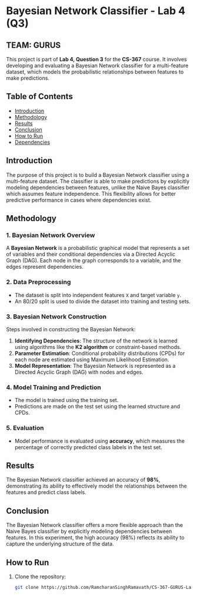 # Bayesian Network Classifier - Lab 4 (Q3)

## TEAM: GURUS
This project is part of **Lab 4, Question 3** for the **CS-367** course. It involves developing and evaluating a Bayesian Network classifier for a multi-feature dataset, which models the probabilistic relationships between features to make predictions.

## Table of Contents
- [Introduction](#introduction)
- [Methodology](#methodology)
- [Results](#results)
- [Conclusion](#conclusion)
- [How to Run](#how-to-run)
- [Dependencies](#dependencies)

## Introduction
The purpose of this project is to build a Bayesian Network classifier using a multi-feature dataset. The classifier is able to make predictions by explicitly modeling dependencies between features, unlike the Naive Bayes classifier which assumes feature independence. This flexibility allows for better predictive performance in cases where dependencies exist.

## Methodology

### 1. Bayesian Network Overview
A **Bayesian Network** is a probabilistic graphical model that represents a set of variables and their conditional dependencies via a Directed Acyclic Graph (DAG). Each node in the graph corresponds to a variable, and the edges represent dependencies.

### 2. Data Preprocessing
- The dataset is split into independent features `X` and target variable `y`.
- An 80/20 split is used to divide the dataset into training and testing sets.

### 3. Bayesian Network Construction
Steps involved in constructing the Bayesian Network:
1. **Identifying Dependencies**: The structure of the network is learned using algorithms like the **K2 algorithm** or constraint-based methods.
2. **Parameter Estimation**: Conditional probability distributions (CPDs) for each node are estimated using Maximum Likelihood Estimation.
3. **Model Representation**: The Bayesian Network is represented as a Directed Acyclic Graph (DAG) with nodes and edges.

### 4. Model Training and Prediction
- The model is trained using the training set.
- Predictions are made on the test set using the learned structure and CPDs.

### 5. Evaluation
- Model performance is evaluated using **accuracy**, which measures the percentage of correctly predicted class labels in the test set.

## Results
The Bayesian Network classifier achieved an accuracy of **98%**, demonstrating its ability to effectively model the relationships between the features and predict class labels.

## Conclusion
The Bayesian Network classifier offers a more flexible approach than the Naive Bayes classifier by explicitly modeling dependencies between features. In this experiment, the high accuracy (98%) reflects its ability to capture the underlying structure of the data.

## How to Run
1. Clone the repository:
   ```bash
   git clone https://github.com/RamcharanSinghRamavath/CS-367-GURUS-Lab3-Q4.git
